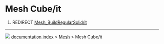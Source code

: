 # Mesh Cube/it
1.  REDIRECT [Mesh_BuildRegularSolid/it](Mesh_BuildRegularSolid/it.md)



---
![](images/Button_right.svg) [documentation index](../README.md) > [Mesh](Mesh_Workbench.md) > Mesh Cube/it
